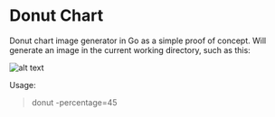 Donut Chart
===========

Donut chart image generator in Go as a simple proof of concept. Will generate
an image in the current working directory, such as this:

![alt text](https://github.com/Ganners/donut/raw/master/src/donut.png "Example")

Usage:

> donut -percentage=45
